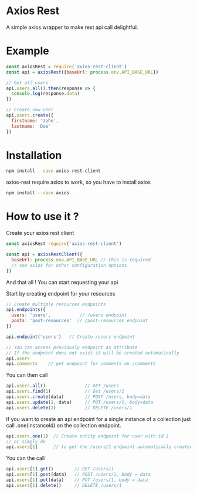 # Axios Rest
A simple axios wrapper to make rest api call delightful.

# Example

```javascript
const axiosRest = require('axios-rest-client')
const api = axiosRest({baseUrl: process.env.API_BASE_URL})

// Get all users
api.users.all().then(response => {
  console.log(response.data)
})

// Create new user
api.users.create({
  firstname: 'John',
  lastname: 'Doe'
})
```


# Installation

```bash
npm install --save axios-rest-client
```

axios-rest require axios to work, so you have to install axios

```bash
npm install --save axios
```

# How to use it ?

Create your axios rest client

```javascript
const axiosRest require('axios-rest-client')

const api = axiosRestClient({
  baseUrl: process.env.API_BASE_URL // this is required
  // see axios for other configuration options
})
```

And that all ! You can start requesting your api

Start by creating endpoint for your resources

```javascript
// Create multiple resources endpoints
api.endpoints({
  users: 'users',           // /users endpoint
  posts: 'post-resources'  // /post-resources endpoint
})

api.endpoint('users')   // Create /users endpoint

// You can access previously endpoint as attribute
// If the endpoint does not exist it will be created automatically
api.users
api.comments    // get endpoint for comments on /comments
```

You can then call

```javascript
api.users.all()               // GET /users
api.users.find(1)             // Get /users/1
api.users.create(data)        // POST /users, body=data
api.users.update(1, data)     // PUT /users/1, body=data
api.users.delete(1)           // DELETE /users/1
```

If you want to create an api endpoint for a single instance of a collection
just call .one(instanceId) on the collection endpoint.

```javascript
api.users.one(1)  // Create entity endpoint for user with id 1
// or simply do
api.users[1]      // to get the /users/1 endpoint automatically created for you
```

You can the call

```javascript
api.users[1].get()        // GET /users/1
api.users[1].post(data)   // POST /users/1, body = data
api.users[1].put(data)    // PUT /users/1, body = data
api.users[1].delete()     // DELETE /users/1
```
